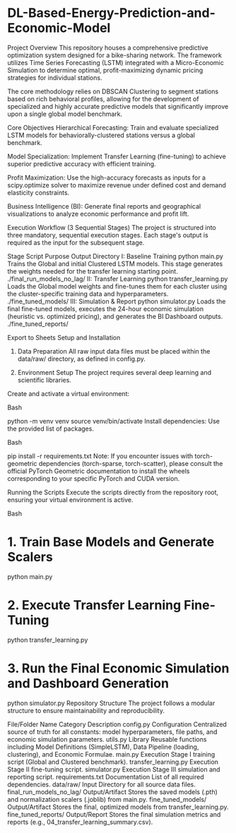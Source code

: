 # DL-Based-Energy-Prediction-and-Economic-Model
Project Overview
This repository houses a comprehensive predictive optimization system designed for a bike-sharing network. The framework utilizes Time Series Forecasting (LSTM) integrated with a Micro-Economic Simulation to determine optimal, profit-maximizing dynamic pricing strategies for individual stations.

The core methodology relies on DBSCAN Clustering to segment stations based on rich behavioral profiles, allowing for the development of specialized and highly accurate predictive models that significantly improve upon a single global model benchmark.

Core Objectives
Hierarchical Forecasting: Train and evaluate specialized LSTM models for behaviorally-clustered stations versus a global benchmark.

Model Specialization: Implement Transfer Learning (fine-tuning) to achieve superior predictive accuracy with efficient training.

Profit Maximization: Use the high-accuracy forecasts as inputs for a scipy.optimize solver to maximize revenue under defined cost and demand elasticity constraints.

Business Intelligence (BI): Generate final reports and geographical visualizations to analyze economic performance and profit lift.

 Execution Workflow (3 Sequential Stages)
The project is structured into three mandatory, sequential execution stages. Each stage's output is required as the input for the subsequent stage.

Stage	Script	Purpose	Output Directory
I: Baseline Training	python main.py	Trains the Global and initial Clustered LSTM models. This stage generates the weights needed for the transfer learning starting point.	./final_run_models_no_lag/
II: Transfer Learning	python transfer_learning.py	Loads the Global model weights and fine-tunes them for each cluster using the cluster-specific training data and hyperparameters.	./fine_tuned_models/
III: Simulation & Report	python simulator.py	Loads the final fine-tuned models, executes the 24-hour economic simulation (heuristic vs. optimized pricing), and generates the BI Dashboard outputs.	./fine_tuned_reports/

Export to Sheets
 Setup and Installation
1. Data Preparation
All raw input data files must be placed within the data/raw/ directory, as defined in config.py.

2. Environment Setup
The project requires several deep learning and scientific libraries.

Create and activate a virtual environment:

Bash

python -m venv venv
source venv/bin/activate
Install dependencies: Use the provided list of packages.

Bash

pip install -r requirements.txt
Note: If you encounter issues with torch-geometric dependencies (torch-sparse, torch-scatter), please consult the official PyTorch Geometric documentation to install the wheels corresponding to your specific PyTorch and CUDA version.

 Running the Scripts
Execute the scripts directly from the repository root, ensuring your virtual environment is active.

Bash

# 1. Train Base Models and Generate Scalers
python main.py

# 2. Execute Transfer Learning Fine-Tuning
python transfer_learning.py

# 3. Run the Final Economic Simulation and Dashboard Generation
python simulator.py
 Repository Structure
The project follows a modular structure to ensure maintainability and reproducibility.

File/Folder Name	Category	Description
config.py	Configuration	Centralized source of truth for all constants: model hyperparameters, file paths, and economic simulation parameters.
utils.py	Library	Reusable functions including Model Definitions (SimpleLSTM), Data Pipeline (loading, clustering), and Economic Formulae.
main.py	Execution	Stage I training script (Global and Clustered benchmark).
transfer_learning.py	Execution	Stage II fine-tuning script.
simulator.py	Execution	Stage III simulation and reporting script.
requirements.txt	Documentation	List of all required dependencies.
data/raw/	Input	Directory for all source data files.
final_run_models_no_lag/	Output/Artifact	Stores the saved models (.pth) and normalization scalers (.joblib) from main.py.
fine_tuned_models/	Output/Artifact	Stores the final, optimized models from transfer_learning.py.
fine_tuned_reports/	Output/Report	Stores the final simulation metrics and reports (e.g., 04_transfer_learning_summary.csv).
